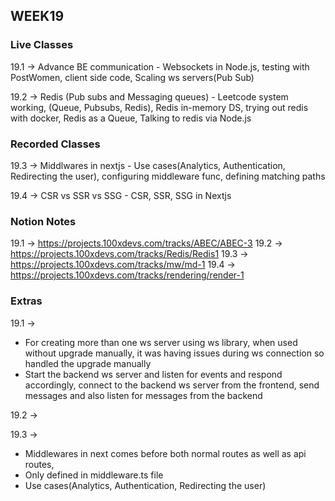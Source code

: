 ## WEEK19

### Live Classes
19.1 -> Advance BE communication - Websockets in Node.js, testing with PostWomen, client side code, Scaling ws servers(Pub Sub)

19.2 -> Redis (Pub subs and Messaging queues) - Leetcode system working, (Queue, Pubsubs, Redis), Redis in-memory DS, trying out redis with docker, Redis as a Queue, Talking to redis via Node.js


### Recorded Classes
19.3 -> Middlwares in nextjs - Use cases(Analytics, Authentication, Redirecting the user), configuring middleware func, defining matching paths

19.4 -> CSR vs SSR vs SSG - CSR, SSR, SSG in Nextjs


### Notion Notes
19.1 -> https://projects.100xdevs.com/tracks/ABEC/ABEC-3
19.2 -> https://projects.100xdevs.com/tracks/Redis/Redis1
19.3 -> https://projects.100xdevs.com/tracks/mw/md-1
19.4 -> https://projects.100xdevs.com/tracks/rendering/render-1


### Extras
19.1 -> 
- For creating more than one ws server using ws library, when used without upgrade manually, it was having issues during ws connection so handled the upgrade manually
- Start the backend ws server and listen for events and respond accordingly, connect to the backend ws server from the frontend, send messages and also listen for messages from the backend


19.2 -> 


19.3 -> 
- Middlewares in next comes before both normal routes as well as api routes,
- Only defined in middleware.ts file
- Use cases(Analytics, Authentication, Redirecting the user)
